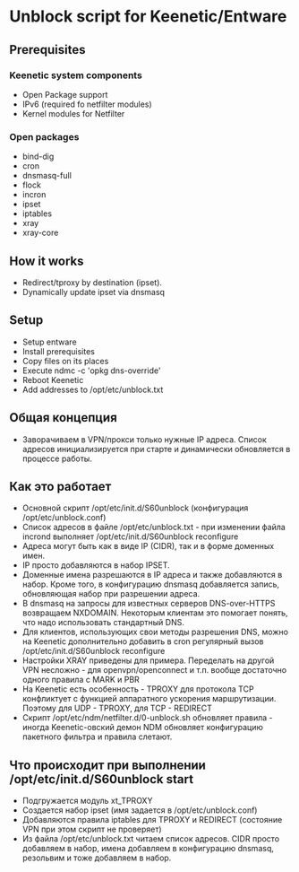 # Unblock script for Keenetic/Entware

## Prerequisites

### Keenetic system components

- Open Package support
- IPv6 (required fo netfilter modules)
- Kernel modules for Netfilter

### Open packages

- bind-dig
- cron
- dnsmasq-full
- flock
- incron
- ipset
- iptables
- xray
- xray-core

## How it works
- Redirect/tproxy by destination (ipset).
- Dynamically update ipset via dnsmasq

## Setup
- Setup entware
- Install prerequisites
- Copy files on its places
- Execute ndmc -c 'opkg dns-override'
- Reboot Keenetic
- Add addresses to /opt/etc/unblock.txt

## Общая концепция

- Заворачиваем в VPN/прокси только нужные IP адреса. Список адресов инициализируется при старте и динамически обновляется в процессе работы.

## Как это работает

- Основной скрипт /opt/etc/init.d/S60unblock (конфигурация /opt/etc/unblock.conf)
- Cписок адресов в файле /opt/etc/unblock.txt - при изменении файла incrond выполняет /opt/etc/init.d/S60unblock reconfigure
- Адреса могут быть как в виде IP (CIDR), так и в форме доменных имен.
- IP просто добавляются в набор IPSET.
- Доменные имена разрешаются в IP адреса и также добавляются в набор. Кроме того, в конфигурацию dnsmasq добавляется запись, обновляющая набор при разрешении адреса.
- В dnsmasq на запросы для известных серверов DNS-over-HTTPS возвращаем NXDOMAIN. Некоторым клиентам это помогает понять, что надо использовать стандартный DNS.
- Для клиентов, использующих свои методы разрешения DNS, можно на Keenetic дополнительно добавить в cron регулярный вызов /opt/etc/init.d/S60unblock reconfigure
- Настройки XRAY приведены для примера. Переделать на другой VPN несложно - для openvpn/openconnect и т.п. вообще достаточно одного правила с MARK и PBR
- На Keenetic есть особенность - TPROXY для протокола TCP конфликтует с функцией аппаратного ускорения маршрутизации. Поэтому для UDP - TPROXY, для TCP - REDIRECT
- Скрипт /opt/etc/ndm/netfilter.d/0-unblock.sh обновляет правила - иногда Keenetic-овский демон NDM обновляет конфигурацию пакетного фильтра и правила слетают.

## Что происходит при выполнении /opt/etc/init.d/S60unblock start

- Подгружается модуль xt_TPROXY
- Создается набор ipset (имя задается в /opt/etc/unblock.conf)
- Добавляются правила iptables для TPROXY и REDIRECT (состояние VPN при этом скрипт не проверяет)
- Из файла /opt/etc/unblock.txt читаем список адресов. CIDR просто добавляем в набор, имена добавляем в конфигурацию dnsmasq, резольвим и тоже добавляем в набор.
